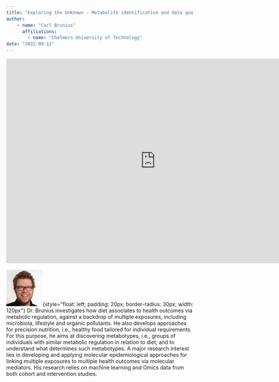 ```yaml
---
title: "Exploring the Unknown - Metabolite identification and data quality in untargeted metabolomics"
author: 
    - name: "Carl Brunius"
      affiliations: 
        - name: "Chalmers University of Technology"
date: "2022-09-12"
---
```


<iframe src="https://app.box.com/embed/s/2zgiuxwmipecj5ahzole2jh5vnxng7g4?sortColumn=date&view=list" width="800" height="550" frameborder="0" allowfullscreen webkitallowfullscreen msallowfullscreen></iframe>

![](/images/speakers/carl-brunius.png){style="float: left; padding: 20px; border-radius: 30px; width: 120px"} Dr. Brunius investigates how diet associates to health outcomes via metabolic regulation, against a backdrop of multiple exposures, including microbiota, lifestyle and organic pollutants. He also develops approaches for precision nutrition, i.e., healthy food tailored for individual requirements. For this purpose, he aims at discovering metabotypes, i.e., groups of individuals with similar metabolic regulation in relation to diet, and to understand what determines such metabotypes. A major research interest lies in developing and applying molecular epidemiological approaches for linking multiple exposures to multiple health outcomes via molecular mediators. His research relies on machine learning and Omics data from both cohort and intervention studies.

